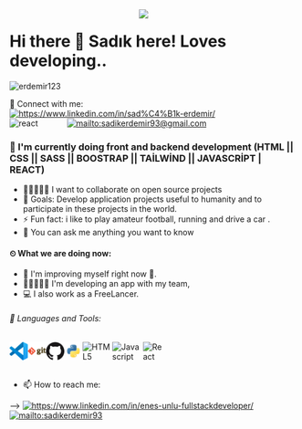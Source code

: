 <img src="https://github-readme-stats.vercel.app/api?username=erdemir123&show_icons=true&theme=tokyonight" align='right' width="55%">

# Hi there 👋 Sadık here! Loves developing..
<p align="left"> <img src="https://komarev.com/ghpvc/?username=erdemir123" alt="erdemir123" /> </p>
📩 Connect with me:
<br>
<a href="https://www.linkedin.com/in/sad%C4%B1k-erdemir/" target="_blank">
    <img src="https://img.shields.io/badge/%20-linkedin-0072b1" alt="https://www.linkedin.com/in/sad%C4%B1k-erdemir/">
</a>
<a href="mailto:sadikerdemir93@gmail.com" target="_blank">
    <img src="https://img.shields.io/badge/%20-gmail-B23121" alt="mailto:sadikerdemir93@gmail.com">
</a>
<a>
<img src="https://upload.wikimedia.org/wikipedia/commons/thumb/4/47/React.svg/1200px-React.svg.png" align='left' width="20%" alt="react">
</a>    

### 📑 I'm currently doing front and backend development (HTML || CSS || SASS || BOOSTRAP || TAİLWİND || JAVASCRİPT | REACT)
- 👨🏼‍🤝‍👨🏻 I want to collaborate on open source projects
- 🥅 Goals: Develop application projects useful to humanity and to participate in these projects in the world.
- ⚡ Fun fact: i like to play amateur football, running and drive a car .
- 💬 You can ask me anything you want to know


#### ⏲ What we are doing now:
- 🚀 I'm improving myself right now 📃.
- 👨🏼‍🤝‍👨🏻 I'm developing an app with my team, 
- 💻 I also work as a FreeLancer.

###### 🔧 Languages and Tools:

[<img align="left" alt="Visual Studio Code" width="32px" src="https://raw.githubusercontent.com/github/explore/80688e429a7d4ef2fca1e82350fe8e3517d3494d/topics/visual-studio-code/visual-studio-code.png" />][vsCode]
[<img align="left" alt="Git" width="32px" src="https://raw.githubusercontent.com/github/explore/80688e429a7d4ef2fca1e82350fe8e3517d3494d/topics/git/git.png" />][git]
[<img align="left" alt="GitHub" width="32px" src="https://raw.githubusercontent.com/github/explore/78df643247d429f6cc873026c0622819ad797942/topics/github/github.png" />][github]
[<img align="left" alt="Python" width="32px" src="https://raw.githubusercontent.com/github/explore/cebd63002168a05a6a642f309227eefeccd92950/topics/python/python.png" />][python]
[<img align="left" alt="HTML5" width="52px" src="https://upload.wikimedia.org/wikipedia/commons/thumb/1/10/CSS3_and_HTML5_logos_and_wordmarks.svg/1280px-CSS3_and_HTML5_logos_and_wordmarks.svg.png" />][HTML]
[<img align="left" alt="Javascript" width="54px" src="https://img2.pngindir.com/20180720/pjj/kisspng-javascript-logo-html-clip-art-javascript-logo-5b5188b16dbcd8.5939232615320700654495.jpg" />][js]
[<img align="left" alt="React" width="40px" src="https://upload.wikimedia.org/wikipedia/commons/thumb/4/47/React.svg/1024px-React.svg.png" />][react]


<br />

[react]: https://tr.reactjs.org/
[vsCode]: https://code.visualstudio.com/
[git]: https://git-scm.com/
[github]: https://github.com/enes9103
[python]: https://www.python.org/
[js]: https://www.javascript.com/
[linux]: https://www.linux.org/
[HTML]: https://www.w3schools.com/html/

<br />
<br />


- 📫 How to reach me:

--> 
<a href="https://www.linkedin.com/in/sad%C4%B1k-erdemir/" target="_blank">
    <img src="https://img.shields.io/badge/%20-linkedin-0072b1" alt="https://www.linkedin.com/in/enes-unlu-fullstackdeveloper/">
</a>
<a href="mailto:sadıkerdemir93" target="_blank">
    <img src="https://img.shields.io/badge/%20-gmail-B23121" alt="mailto:sadıkerdemir93">
</a>

